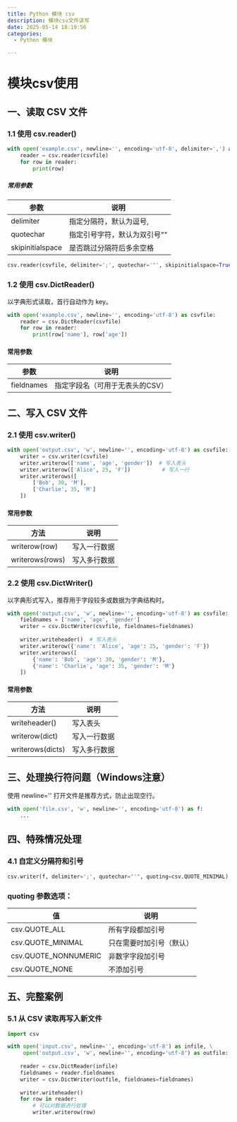 ```yaml
---
title: Python 模块 csv
description: 模块csv文件读写
date: 2025-05-14 18:19:56
categories:
  - Python 模块

---
```


# 模块csv使用

## 一、读取 CSV 文件
### 1.1 使用 csv.reader()
```python
with open('example.csv', newline='', encoding='utf-8', delimiter=',') as csvfile:
    reader = csv.reader(csvfile)
    for row in reader:
        print(row)

```
##### 常用参数
| 参数	| 说明 |
| --- | --- |
| delimiter	| 指定分隔符，默认为逗号, |
| quotechar	| 指定引号字符，默认为双引号"" |
| skipinitialspace	| 	是否跳过分隔符后多余空格 |

```python
csv.reader(csvfile, delimiter=';', quotechar='"', skipinitialspace=True)
```

### 1.2 使用 csv.DictReader()
以字典形式读取，首行自动作为 key。
```python
with open('example.csv', newline='', encoding='utf-8') as csvfile:
    reader = csv.DictReader(csvfile)
    for row in reader:
        print(row['name'], row['age'])
```
#### 常用参数
| 参数	| 说明 |
| --- | --- |
| fieldnames | 指定字段名（可用于无表头的CSV）|

## 二、写入 CSV 文件
### 2.1 使用 csv.writer()
```python
with open('output.csv', 'w', newline='', encoding='utf-8') as csvfile:
    writer = csv.writer(csvfile)
    writer.writerow(['name', 'age', 'gender'])  # 写入表头
    writer.writerow(['Alice', 25, 'F'])          # 写入一行
    writer.writerows([
        ['Bob', 30, 'M'],
        ['Charlie', 35, 'M']
    ])

```

#### 常用参数
| 方法	| 说明 |
| --- | --- |
| writerow(row)	| 写入一行数据 |
| writerows(rows)	| 写入多行数据 |

### 2.2 使用 csv.DictWriter()
以字典形式写入，推荐用于字段较多或数据为字典结构时。
```python
with open('output.csv', 'w', newline='', encoding='utf-8') as csvfile:
    fieldnames = ['name', 'age', 'gender']
    writer = csv.DictWriter(csvfile, fieldnames=fieldnames)
    
    writer.writeheader()  # 写入表头
    writer.writerow({'name': 'Alice', 'age': 25, 'gender': 'F'})
    writer.writerows([
        {'name': 'Bob', 'age': 30, 'gender': 'M'},
        {'name': 'Charlie', 'age': 35, 'gender': 'M'}
    ])

```
#### 常用参数
| 方法	| 说明 |
| --- | --- |
| writeheader()	| 写入表头 |
| writerow(dict)	| 写入一行数据 |
| writerows(dicts)	| 写入多行数据 |

## 三、处理换行符问题（Windows注意）
使用 newline='' 打开文件是推荐方式，防止出现空行。
```python
with open('file.csv', 'w', newline='', encoding='utf-8') as f:
    ...

```

## 四、特殊情况处理
### 4.1 自定义分隔符和引号
```python
csv.writer(f, delimiter=';', quotechar="'", quoting=csv.QUOTE_MINIMAL)
```
### quoting 参数选项：
| 值	| 说明 |
| --- | --- |
| csv.QUOTE_ALL	| 所有字段都加引号 |
| csv.QUOTE_MINIMAL | 只在需要时加引号（默认） | 
| csv.QUOTE_NONNUMERIC | 非数字字段加引号 |
| csv.QUOTE_NONE | 不添加引号 |

## 五、完整案例
### 5.1 从 CSV 读取再写入新文件
```python
import csv

with open('input.csv', newline='', encoding='utf-8') as infile, \
     open('output.csv', 'w', newline='', encoding='utf-8') as outfile:
    
    reader = csv.DictReader(infile)
    fieldnames = reader.fieldnames
    writer = csv.DictWriter(outfile, fieldnames=fieldnames)
    
    writer.writeheader()
    for row in reader:
        # 可以对数据进行处理
        writer.writerow(row)
```